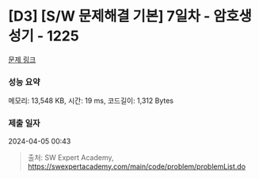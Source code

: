 # [D3] [S/W 문제해결 기본] 7일차 - 암호생성기 - 1225 

[문제 링크](https://swexpertacademy.com/main/code/problem/problemDetail.do?contestProbId=AV14uWl6AF0CFAYD) 

### 성능 요약

메모리: 13,548 KB, 시간: 19 ms, 코드길이: 1,312 Bytes

### 제출 일자

2024-04-05 00:43



> 출처: SW Expert Academy, https://swexpertacademy.com/main/code/problem/problemList.do
